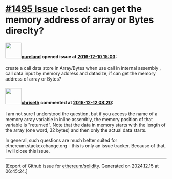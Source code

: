 # [\#1495 Issue](https://github.com/ethereum/solidity/issues/1495) `closed`: can get the memory address of  array or Bytes  direclty?

#### <img src="https://avatars.githubusercontent.com/u/12489598?v=4" width="50">[pureland](https://github.com/pureland) opened issue at [2016-12-10 15:03](https://github.com/ethereum/solidity/issues/1495):

create a call data store in Array/Bytes when use call in internal assembly , call data input by memory address  and datasize, if can get the memory address of array or Bytes?

#### <img src="https://avatars.githubusercontent.com/u/9073706?v=4" width="50">[chriseth](https://github.com/chriseth) commented at [2016-12-12 08:20](https://github.com/ethereum/solidity/issues/1495#issuecomment-266368076):

I am not sure I understood the question, but if you access the name of a memory array variable in inline assembly, the memory position of that variable is "returned". Note that the data in memory starts with the length of the array (one word, 32 bytes) and then only the actual data starts.

In general, such questions are much better suited for ethereum.stackexchange.org - this is only an issue tracker. Because of that, I will close this issue.


-------------------------------------------------------------------------------



[Export of Github issue for [ethereum/solidity](https://github.com/ethereum/solidity). Generated on 2024.12.15 at 06:45:24.]

